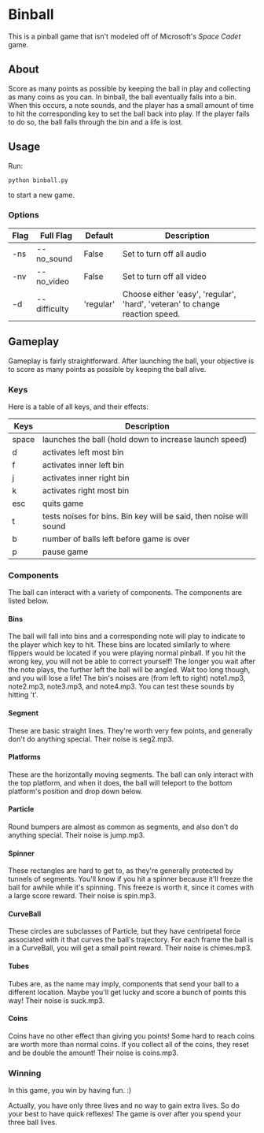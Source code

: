 # Binball

This is a pinball game that isn't modeled off of Microsoft's *Space Cadet* game.

## About

Score as many points as possible by keeping the ball in play and collecting as many coins as you can. In binball, the ball eventually falls into a bin. When this occurs, a note sounds, and the player has a small amount of time to hit the corresponding key to set the ball back into play. If the player fails to do so, the ball falls through the bin and a life is lost.

## Usage

Run:

```
python binball.py
```

to start a new game.

### Options

Flag | Full Flag | Default | Description
--- | --- | --- | ---
-ns | --no_sound | False | Set to turn off all audio
-nv | --no_video | False | Set to turn off all video
-d | --difficulty | 'regular' | Choose either 'easy', 'regular', 'hard', 'veteran' to change reaction speed.

## Gameplay

Gameplay is fairly straightforward. After launching the ball, your objective is to score as many points as possible by keeping the ball alive.

### Keys

Here is a table of all keys, and their effects:

Keys | Description |
--- | --- |
space | launches the ball (hold down to increase launch speed)
d | activates left most bin
f | activates inner left bin
j | activates inner right bin
k | activates right most bin
esc | quits game
t | tests noises for bins. Bin key will be said, then noise will sound
b | number of balls left before game is over
p | pause game

### Components

The ball can interact with a variety of components. The components are listed below.

#### Bins

The ball will fall into bins and a corresponding note will play to indicate to the player which key to hit. These bins are located similarly to where flippers would be located if you were playing normal pinball. If you hit the wrong key, you will not be able to correct yourself! The longer you wait after the note plays, the further left the ball will be angled. Wait too long though, and you will lose a life! The bin's noises are (from left to right) note1.mp3, note2.mp3, note3.mp3, and note4.mp3. You can test these sounds by hitting 't'.

#### Segment

These are basic straight lines. They're worth very few points, and generally don't do anything special. Their noise is seg2.mp3.

#### Platforms

These are the horizontally moving segments. The ball can only interact with the top platform, and when it does, the ball will teleport to the bottom platform's position and drop down below.

#### Particle

Round bumpers are almost as common as segments, and also don't do anything special. Their noise is jump.mp3.

#### Spinner

These rectangles are hard to get to, as they're generally protected by tunnels of segments. You'll know if you hit a spinner because it'll freeze the ball for awhile while it's spinning. This freeze is worth it, since it comes with a large score reward. Their noise is spin.mp3.

#### CurveBall

These circles are subclasses of Particle, but they have centripetal force associated with it that curves the ball's trajectory. For each frame the ball is in a CurveBall, you will get a small point reward. Their noise is chimes.mp3.

#### Tubes

Tubes are, as the name may imply, components that send your ball to a different location. Maybe you'll get lucky and score a bunch of points this way! Their noise is suck.mp3.

#### Coins

Coins have no other effect than giving you points! Some hard to reach coins are worth more than normal coins. If you collect all of the coins, they reset and be double the amount! Their noise is coins.mp3.

### Winning

In this game, you win by having fun. :)

Actually, you have only three lives and no way to gain extra lives. So do your best to have quick reflexes! The game is over after you spend your three ball lives.
